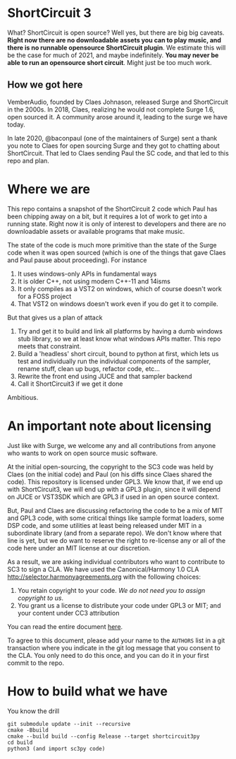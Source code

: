 # ShortCircuit 3

What? ShortCircuit is open source? Well yes, but there are big big caveats. **Right now there are no downloadable
assets you can to play music, and there is no runnable opensource ShortCircuit plugin**. We estimate this 
will be the case for much of 2021, and maybe indefinitely. **You may never be able to run an opensource
short circuit**. Might just be too much work.

## How we got here

VemberAudio, founded by Claes Johnason, released Surge and ShortCircuit in the 2000s. In 2018, Claes, realizing
he would not complete Surge 1.6, open sourced it. A community arose around it, leading to the surge we have today.

In late 2020, @baconpaul (one of the maintainers of Surge) sent a thank you note to Claes for open sourcing Surge
and they got to chatting about ShortCircuit. That led to Claes sending Paul the SC code, and that led to this repo 
and plan.

# Where we are

This repo contains a snapshot of the ShortCircuit 2 code which Paul has been chipping away on a bit, but it 
requires a lot of work to get into a running state.  Right now it is only of interest to developers and there are 
no downloadable assets or available programs that make music. 

The state of the code is much more primitive than the state of the Surge code when it was open sourced (which is one of the
things that gave Claes and Paul pause about proceeding). For instance

1. It uses windows-only APIs in fundamental ways
2. It is older C++, not using modern C++-11 and 14isms
3. It only compiles as a VST2 on windows, which of course doesn't work for a FOSS project
4. That VST2 on windows doesn't work even if you do get it to compile.

But that gives us a plan of attack

1. Try and get it to build and link all platforms by having a dumb windows stub library, so we at
   least know what windows APIs matter. This repo meets that constraint.
2. Build a 'headless' short circuit, bound to python at first, which lets us test and individually run
    the individual components of the sampler, rename stuff, clean up bugs, refactor code, etc...
3. Rewrite the front end using JUCE and that sampler backend
4. Call it ShortCircuit3 if we get it done

Ambitious.

# An important note about licensing

Just like with Surge, we welcome any and all contributions from anyone who wants to work on open source music 
software.

At the initial open-sourcing, the copyright to the SC3 code was held by Claes (on the initial code) and Paul (on his 
diffs since Claes shared the code).  This repository is licensed under GPL3. We know that, if we end up with ShortCircuit3,
we will end up with a GPL3 plugin, since it will depend on JUCE or VST3SDK which are GPL3 if used in an open source
context.

But, Paul and Claes are discussing refactoring the code to be a mix of MIT and GPL3 code, with some critical
things like sample format loaders, some DSP code, and some utilities at least being released under MIT in a subordinate 
library (and from a separate repo). We don't know where that line is yet, but we do want to reserve the right to re-license any
or all of the code here under an MIT license at our discretion.

As a result, we are asking individual contributors who want to contribute to SC3 to sign a CLA. 
We have used the Canonical/Harmony 1.0 CLA http://selector.harmonyagreements.org with
the following choices:

1. You retain copyright to your code. *We do not need you to assign copyright to us*.
2. You grant us a license to distribute your code under GPL3 or MIT; and your content under CC3 attribution

You can read the entire document [here](doc/ShortCircuit3-Individual-CLA.pdf). 

To agree to this document,
please add your name to the `AUTHORS` list in a git transaction where you indicate in the git log message
that you consent to the CLA. You only need to do this once, and you can do it in your first commit to the repo.

# How to build what we have

You know the drill

```
git submodule update --init --recursive
cmake -Bbuild
cmake --build build --config Release --target shortcircuit3py
cd build
python3 (and import sc3py code)
```

